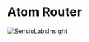 # Atom Router
[![SensioLabsInsight](https://insight.sensiolabs.com/projects/8b19aa7c-1006-40ee-94b8-dd007ae3bcd7/big.png)](https://insight.sensiolabs.com/projects/8b19aa7c-1006-40ee-94b8-dd007ae3bcd7)
